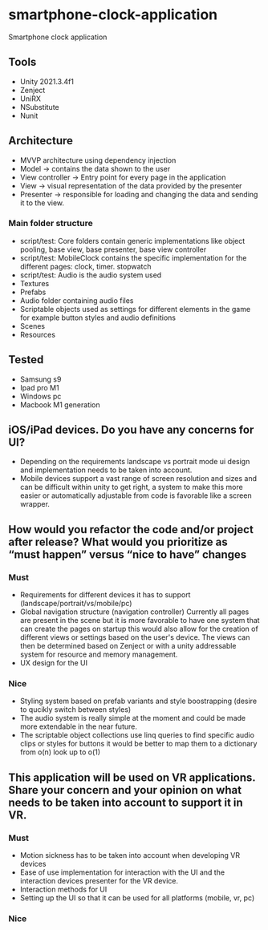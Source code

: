 # smartphone-clock-application
Smartphone clock application
## Tools
- Unity 2021.3.4f1
- Zenject
- UniRX
- NSubstitute
- Nunit

## Architecture
- MVVP architecture using dependency injection
- Model -> contains the data shown to the user
- View controller -> Entry point for every page in the application
- View -> visual representation of the data provided by the presenter
- Presenter -> responsible for loading and changing the data and sending it to the view.

### Main folder structure
- script/test: Core folders contain generic implementations like object pooling, base view, base presenter, base view controller
- script/test: MobileClock contains the specific implementation for the different pages: clock, timer. stopwatch
- script/test: Audio is the audio system used
- Textures
- Prefabs
- Audio folder containing audio files
- Scriptable objects used as settings for different elements in the game for example button styles and audio definitions
- Scenes
- Resources

## Tested
- Samsung s9
- Ipad pro M1 
- Windows pc
- Macbook M1 generation

## iOS/iPad devices. Do you have any concerns for UI?
- Depending on the requirements landscape vs portrait mode ui design and implementation needs to be taken into account.
- Mobile devices support a vast range of screen resolution and sizes and can be difficult within unity to get right, a system to make this more easier or automatically adjustable from code is favorable like a screen wrapper.
## How would you refactor the code and/or project after release? What would you prioritize as “must happen” versus “nice to have” changes
### Must
- Requirements for different devices it has to support (landscape/portrait/vs/mobile/pc)
- Global navigation structure (navigation controller) Currently all pages are present in the scene but it is more favorable to have one system that can create the pages on startup this would also allow for the creation of different views or settings based on the user's device. The views can then be determined based on Zenject or with a unity addressable system for resource and memory management.
- UX design for the UI
### Nice
- Styling system based on prefab variants and style boostrapping (desire to qucikly switch between styles) 
- The audio system is really simple at the moment and could be made more extendable in the near future.
- The scriptable object collections use linq queries to find specific audio clips or styles for buttons it would be better to map them to a dictionary from o(n) look up to o(1) 
## This application will be used on VR applications. Share your concern and your opinion on what needs to be taken into account to support it in VR.
### Must
- Motion sickness has to be taken into account when developing VR devices
- Ease of use implementation for interaction with the UI and the interaction devices presenter for the VR device.
- Interaction methods for UI
- Setting up the UI so that it can be used for all platforms (mobile, vr, pc)
### Nice
